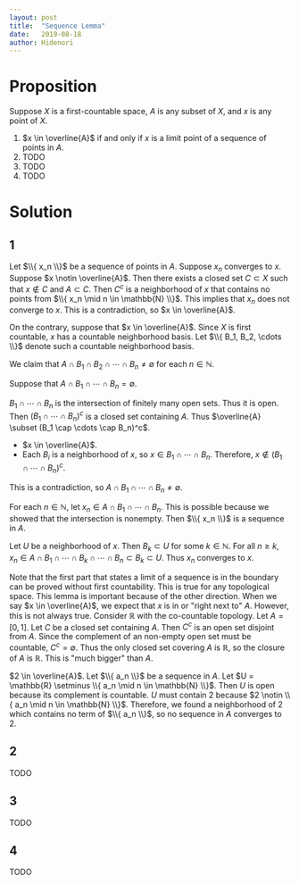 ```yaml
---
layout: post
title:  "Sequence Lemma"
date:   2019-08-18
author: Hidenori
---
```


# Proposition
Suppose $X$ is a first-countable space, $A$ is any subset of $X$, and $x$ is any point of $X$.

1. $x \in \overline{A}$ if and only if $x$ is a limit point of a sequence of points in $A$.
1. TODO
1. TODO
1. TODO

# Solution
## 1
Let $\\{ x_n \\}$ be a sequence of points in $A$.
Suppose $x_n$ converges to $x$.
Suppose $x \notin \overline{A}$.
Then there exists a closed set $C \subset X$ such that $x \notin C$ and $A \subset C$.
Then $C^c$ is a neighborhood of $x$ that contains no points from $\\{ x_n \mid n \in \mathbb{N} \\}$.
This implies that $x_n$ does not converge to $x$.
This is a contradiction, so $x \in \overline{A}$.

On the contrary, suppose that $x \in \overline{A}$.
Since $X$ is first countable, $x$ has a countable neighborhood basis.
Let $\\{ B_1, B_2, \cdots \\}$ denote such a countable neighborhood basis.

We claim that $A \cap B_1 \cap B_2 \cap \cdots \cap B_n \ne \emptyset$ for each $n \in \mathbb{N}$.

Suppose that $A \cap B_1 \cap \cdots \cap B_n = \emptyset$.

$B_1 \cap \cdots \cap B_n$ is the intersection of finitely many open sets.
Thus it is open.
Then $(B_1 \cap \cdots \cap B_n)^c$ is a closed set containing $A$.
Thus $\overline{A} \subset (B_1 \cap \cdots \cap B_n)^c$.
* $x \in \overline{A}$.
* Each $B_i$ is a neighborhood of $x$, so $x \in B_1 \cap \cdots \cap B_n$.
  Therefore, $x \notin (B_1 \cap \cdots \cap B_n)^c$.

This is a contradiction, so $A \cap B_1 \cap \cdots \cap B_n \ne \emptyset$.

For each $n \in \mathbb{N}$, let $x_n \in A \cap B_1 \cap \cdots \cap B_n$.
This is possible because we showed that the intersection is nonempty.
Then $\\{ x_n \\}$ is a sequence in $A$.

Let $U$ be a neighborhood of $x$.
Then $B_k \subset U$ for some $k \in \mathbb{N}$.
For all $n \geq k$, $x_n \in A \cap B_1 \cap \cdots \cap B_k \cap \cdots \cap B_n \subset B_k \subset U$.
Thus $x_n$ converges to $x$.

Note that the first part that states a limit of a sequence is in the boundary can be proved without first countability.
This is true for any topological space.
This lemma is important because of the other direction.
When we say $x \in \overline{A}$, we expect that $x$ is in or "right next to" $A$.
However, this is not always true.
Consider $\mathbb{R}$ with the co-countable topology.
Let $A = [0, 1]$.
Let $C$ be a closed set containing $A$.
Then $C^c$ is an open set disjoint from $A$.
Since the complement of an non-empty open set must be countable, $C^c = \emptyset$.
Thus the only closed set covering $A$ is $\mathbb{R}$, so the closure of $A$ is $\mathbb{R}$.
This is "much bigger" than $A$.

$2 \in \overline{A}$.
Let $\\{ a_n \\}$ be a sequence in $A$.
Let $U = \mathbb{R} \setminus \\{ a_n \mid n \in \mathbb{N} \\}$.
Then $U$ is open because its complement is countable.
$U$ must contain $2$ because $2 \notin \\{ a_n \mid n \in \mathbb{N} \\}$.
Therefore, we found a neighborhood of $2$ which contains no term of $\\{ a_n \\}$, so no sequence in $A$ converges to $2$.

## 2
TODO

## 3
TODO

## 4
TODO
